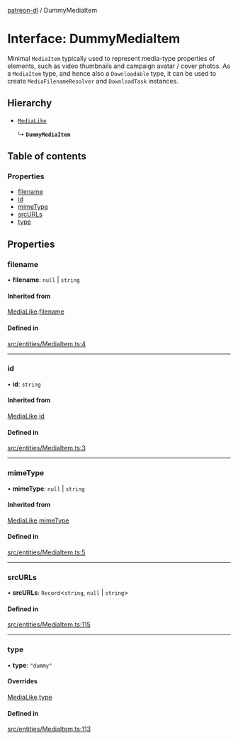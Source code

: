 [patreon-dl](../README.md) / DummyMediaItem

# Interface: DummyMediaItem

Minimal `MediaItem` typically used to represent media-type properties of elements, such
as video thumbnails and campaign avatar / cover photos.
As a `MediaItem` type, and hence also a `Downloadable` type, it can be used to create
`MediaFilenameResolver` and `DownloadTask` instances.

## Hierarchy

- [`MediaLike`](MediaLike.md)

  ↳ **`DummyMediaItem`**

## Table of contents

### Properties

- [filename](DummyMediaItem.md#filename)
- [id](DummyMediaItem.md#id)
- [mimeType](DummyMediaItem.md#mimetype)
- [srcURLs](DummyMediaItem.md#srcurls)
- [type](DummyMediaItem.md#type)

## Properties

### filename

• **filename**: ``null`` \| `string`

#### Inherited from

[MediaLike](MediaLike.md).[filename](MediaLike.md#filename)

#### Defined in

[src/entities/MediaItem.ts:4](https://github.com/patrickkfkan/patreon-dl/blob/d381b32/src/entities/MediaItem.ts#L4)

___

### id

• **id**: `string`

#### Inherited from

[MediaLike](MediaLike.md).[id](MediaLike.md#id)

#### Defined in

[src/entities/MediaItem.ts:3](https://github.com/patrickkfkan/patreon-dl/blob/d381b32/src/entities/MediaItem.ts#L3)

___

### mimeType

• **mimeType**: ``null`` \| `string`

#### Inherited from

[MediaLike](MediaLike.md).[mimeType](MediaLike.md#mimetype)

#### Defined in

[src/entities/MediaItem.ts:5](https://github.com/patrickkfkan/patreon-dl/blob/d381b32/src/entities/MediaItem.ts#L5)

___

### srcURLs

• **srcURLs**: `Record`\<`string`, ``null`` \| `string`\>

#### Defined in

[src/entities/MediaItem.ts:115](https://github.com/patrickkfkan/patreon-dl/blob/d381b32/src/entities/MediaItem.ts#L115)

___

### type

• **type**: ``"dummy"``

#### Overrides

[MediaLike](MediaLike.md).[type](MediaLike.md#type)

#### Defined in

[src/entities/MediaItem.ts:113](https://github.com/patrickkfkan/patreon-dl/blob/d381b32/src/entities/MediaItem.ts#L113)
